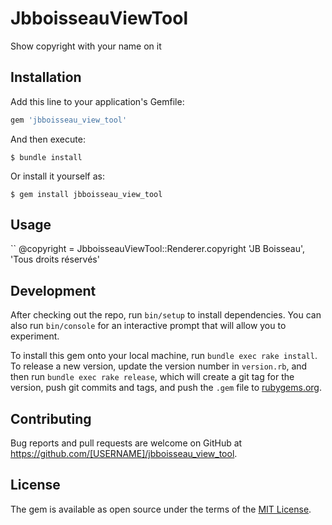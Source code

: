 # JbboisseauViewTool

Show copyright with your name on it

## Installation

Add this line to your application's Gemfile:

```ruby
gem 'jbboisseau_view_tool'
```

And then execute:

    $ bundle install

Or install it yourself as:

    $ gem install jbboisseau_view_tool

## Usage

``
@copyright = JbboisseauViewTool::Renderer.copyright 'JB Boisseau', 'Tous droits réservés'


## Development

After checking out the repo, run `bin/setup` to install dependencies. You can also run `bin/console` for an interactive prompt that will allow you to experiment.

To install this gem onto your local machine, run `bundle exec rake install`. To release a new version, update the version number in `version.rb`, and then run `bundle exec rake release`, which will create a git tag for the version, push git commits and tags, and push the `.gem` file to [rubygems.org](https://rubygems.org).

## Contributing

Bug reports and pull requests are welcome on GitHub at https://github.com/[USERNAME]/jbboisseau_view_tool.


## License

The gem is available as open source under the terms of the [MIT License](https://opensource.org/licenses/MIT).
